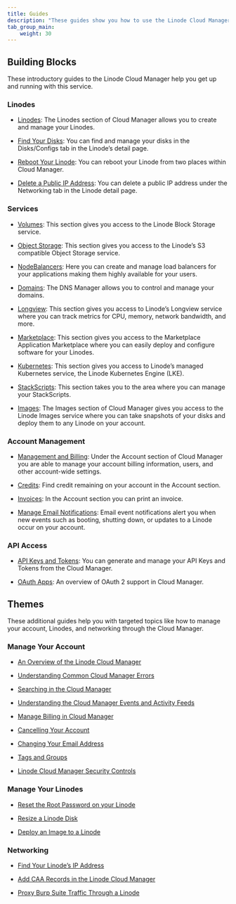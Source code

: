 ```yaml
---
title: Guides
description: "These guides show you how to use the Linode Cloud Manager to access and deploy the full range of Linode services and how to complete account and user management tasks."
tab_group_main:
    weight: 30
---
```


## Building Blocks

These introductory guides to the Linode Cloud Manager help you get up and running with this service.

### Linodes
- [Linodes](/docs/products/tools/cloud-manager/guides/cloud-create-linode): The Linodes section of Cloud Manager allows you to create and manage your Linodes.

- [Find Your Disks](/docs/products/tools/cloud-manager/guides/cloud-find-disks): You can find and manage your disks in the Disks/Configs tab in the Linode’s detail page.

- [Reboot Your Linode](/docs/products/tools/cloud-manager/guides/cloud-reboot-linode): You can reboot your Linode from two places within Cloud Manager.

- [Delete a Public IP Address](/docs/products/tools/cloud-manager/guides/cloud-delete-ip): You can delete a public IP address under the Networking tab in the Linode detail page.

### Services

- [Volumes](/docs/products/tools/cloud-manager/guides/cloud-block-storage): This section gives you access to the Linode Block Storage service.

- [Object Storage](/docs/products/tools/cloud-manager/guides/cloud-object-storage): This section gives you access to the Linode’s S3 compatible Object Storage service.

- [NodeBalancers](/docs/products/tools/cloud-manager/guides/cloud-nodebalancers): Here you can create and manage load balancers for your applications making them highly available for your users.

- [Domains](/docs/products/tools/cloud-manager/guides/cloud-domains): The DNS Manager allows you to control and manage your domains.

- [Longview](/docs/products/tools/cloud-manager/guides/cloud-longview): This section gives you access to Linode’s Longview service where you can track metrics for CPU, memory, network bandwidth, and more.

- [Marketplace](/docs/products/tools/cloud-manager/guides/cloud-marketplace): This section gives you access to the Marketplace Application Marketplace where you can easily deploy and configure software for your Linodes.

- [Kubernetes](/docs/products/tools/cloud-manager/guides/cloud-kubernetes): This section gives you access to Linode’s managed Kubernetes service, the Linode Kubernetes Engine (LKE).

- [StackScripts](/docs/products/tools/cloud-manager/guides/cloud-stackscripts): This section takes you to the area where you can manage your StackScripts.

- [Images](/docs/products/tools/cloud-manager/guides/cloud-images): The Images section of Cloud Manager gives you access to the Linode Images service where you can take snapshots of your disks and deploy them to any Linode on your account.

### Account Management

- [Management and Billing](/docs/products/tools/cloud-manager/guides/cloud-billing): Under the Account section of Cloud Manager you are able to manage your account billing information, users, and other account-wide settings.

- [Credits](/docs/products/tools/cloud-manager/guides/cloud-credits): Find credit remaining on your account in the Account section.

- [Invoices](/docs/products/tools/cloud-manager/guides/cloud-invoices): In the Account section you can print an invoice.

- [Manage Email Notifications](/docs/products/tools/cloud-manager/guides/cloud-email-notifications): Email event notifications alert you when new events such as booting, shutting down, or updates to a Linode occur on your account.

### API Access

- [API Keys and Tokens](/docs/products/tools/cloud-manager/guides/cloud-api-keys): You can generate and manage your API Keys and Tokens from the Cloud Manager.

- [OAuth Apps](/docs/products/tools/cloud-manager/guides/cloud-oauth): An overview of OAuth 2 support in Cloud Manager.

## Themes

These additional guides help you with targeted topics like how to manage your account, Linodes, and networking through the Cloud Manager.

### Manage Your Account

- [An Overview of the Linode Cloud Manager](/docs/platform/manager/an-overview-of-the-linode-cloud-manager/)

- [Understanding Common Cloud Manager Errors](/docs/quick-answers/linode-platform/an-overview-of-common-cloud-manager-errors/)

- [Searching in the Cloud Manager](/docs/quick-answers/linode-platform/how-to-search-in-the-cloud-manager/)

- [Understanding the Cloud Manager Events and Activity Feeds](/docs/platform/manager/what-are-the-cloud-manager-events-and-activity-feeds/)

- [Manage Billing in Cloud Manager](/docs/guides/manage-billing-in-cloud-manager/)

- [Cancelling Your Account](/docs/quick-answers/linode-platform/how-to-cancel-your-account/)

- [Changing Your Email Address](/docs/quick-answers/linode-platform/how-to-change-your-email/)

- [Tags and Groups](/docs/quick-answers/linode-platform/tags-and-groups/)

- [Linode Cloud Manager Security Controls](/docs/security/authentication/linode-manager-security-controls/)

### Manage Your Linodes

- [Reset the Root Password on your Linode](/docs/quick-answers/linode-platform/reset-the-root-password-on-your-linode/)

- [Resize a Linode Disk](/docs/quick-answers/linode-platform/resize-a-linode-disk/)

- [Deploy an Image to a Linode](/docs/quick-answers/linode-platform/deploy-an-image-to-a-linode/)

### Networking

- [Find Your Linode’s IP Address](/docs/quick-answers/linode-platform/find-your-linodes-ip-address/)

- [Add CAA Records in the Linode Cloud Manager](/docs/quick-answers/linode-platform/add-caa-dns-records/)

- [Proxy Burp Suite Traffic Through a Linode](/docs/quick-answers/linode-platform/proxy-burp-suite-traffic-through-a-linode/)
